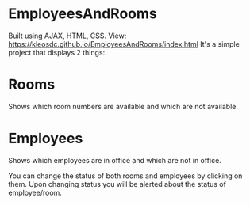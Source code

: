 # EmployeesAndRooms
Built using AJAX, HTML, CSS.
View: https://kleosdc.github.io/EmployeesAndRooms/index.html
It's a simple project that displays 2 things:
# Rooms
Shows which room numbers are available and which are not available.

# Employees
Shows which employees are in office and which are not in office.

You can change the status of both rooms and employees by clicking on them.
Upon changing status you will be alerted about the status of employee/room.

